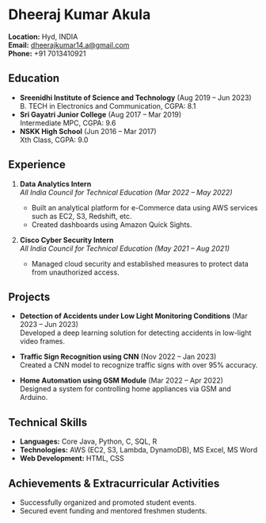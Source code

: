 # Dheeraj Kumar Akula

**Location:** Hyd, INDIA  
**Email:** dheerajkumar14.a@gmail.com  
**Phone:** +91 7013410921

## Education

- **Sreenidhi Institute of Science and Technology** (Aug 2019 – Jun 2023)  
  B. TECH in Electronics and Communication, CGPA: 8.1
- **Sri Gayatri Junior College** (Aug 2017 – Mar 2019)  
  Intermediate MPC, CGPA: 9.6
- **NSKK High School** (Jun 2016 – Mar 2017)  
  Xth Class, CGPA: 9.0

## Experience

1. **Data Analytics Intern**  
   _All India Council for Technical Education (Mar 2022 – May 2022)_  
   - Built an analytical platform for e-Commerce data using AWS services such as EC2, S3, Redshift, etc.
   - Created dashboards using Amazon Quick Sights.
   
2. **Cisco Cyber Security Intern**  
   _All India Council for Technical Education (May 2021 – Aug 2021)_  
   - Managed cloud security and established measures to protect data from unauthorized access.

## Projects

- **Detection of Accidents under Low Light Monitoring Conditions** (Mar 2023 – Jun 2023)  
  Developed a deep learning solution for detecting accidents in low-light video frames.

- **Traffic Sign Recognition using CNN** (Nov 2022 – Jan 2023)  
  Created a CNN model to recognize traffic signs with over 95% accuracy.

- **Home Automation using GSM Module** (Mar 2022 – Apr 2022)  
  Designed a system for controlling home appliances via GSM and Arduino.

## Technical Skills

- **Languages:** Core Java, Python, C, SQL, R
- **Technologies:** AWS (EC2, S3, Lambda, DynamoDB), MS Excel, MS Word
- **Web Development:** HTML, CSS

## Achievements & Extracurricular Activities

- Successfully organized and promoted student events.
- Secured event funding and mentored freshmen students.
